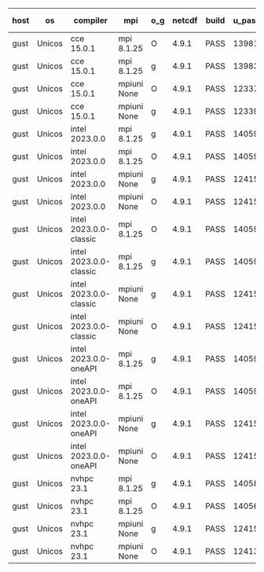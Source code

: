 

| host     | os       | compiler                              | mpi                      | o_g        | netcdf        | build       | u_pass          | u_fail          | s_pass            | s_fail            | e_pass             | e_fail             | nuopc_pass       | nuopc_fail       | artifacts link          |
|----------|----------|---------------------------------------|--------------------------|------------|---------------|-------------|-----------------|-----------------|-------------------|-------------------|--------------------|--------------------|------------------|------------------|-------------------------|
| gust | Unicos | cce 15.0.1 | mpi 8.1.25  | O | 4.9.1  | PASS | 13981 | 78 | 49 | 0 | 81 | 0 | 52 | 1 | <a href="https://github.com/esmf-org/esmf-test-artifacts/tree/377bdf28747a3ea0ef2ecd0e407f6c4138ba174e/fix_nvhpc_shared/cce/15.0.1/O/mpi/8.1.25" target="_blank">377bdf2</a> | 
| gust | Unicos | cce 15.0.1 | mpi 8.1.25  | g | 4.9.1  | PASS | 13983 | 76 | 49 | 0 | 81 | 0 | 52 | 1 | <a href="https://github.com/esmf-org/esmf-test-artifacts/tree/aa371a223e6962f8ddc173458240a5a9bfe0aa38/fix_nvhpc_shared/cce/15.0.1/g/mpi/8.1.25" target="_blank">aa371a2</a> | 
| gust | Unicos | cce 15.0.1 | mpiuni None  | O | 4.9.1  | PASS | 12337 | 78 | 8 | 0 | 44 | 0 | None | None | <a href="https://github.com/esmf-org/esmf-test-artifacts/tree/af72e15b8005a2fcbb3583d22072982406590b28/fix_nvhpc_shared/cce/15.0.1/O/mpiuni/None" target="_blank">af72e15</a> | 
| gust | Unicos | cce 15.0.1 | mpiuni None  | g | 4.9.1  | PASS | 12339 | 76 | 8 | 0 | 44 | 0 | None | None | <a href="https://github.com/esmf-org/esmf-test-artifacts/tree/81238d808d172492691168470dce6b5adc79a740/fix_nvhpc_shared/cce/15.0.1/g/mpiuni/None" target="_blank">81238d8</a> | 
| gust | Unicos | intel 2023.0.0 | mpi 8.1.25  | g | 4.9.1  | PASS | 14059 | 0 | 49 | 0 | 81 | 0 | 53 | 0 | <a href="https://github.com/esmf-org/esmf-test-artifacts/tree/71631b0d2073ab920d0bec11e389dd08e4f2c3fa/fix_nvhpc_shared/intel/2023.0.0/g/mpi/8.1.25" target="_blank">71631b0</a> | 
| gust | Unicos | intel 2023.0.0 | mpi 8.1.25  | O | 4.9.1  | PASS | 14059 | 0 | 49 | 0 | 81 | 0 | 53 | 0 | <a href="https://github.com/esmf-org/esmf-test-artifacts/tree/d275a621e482301b847246f22664384aff90f014/fix_nvhpc_shared/intel/2023.0.0/O/mpi/8.1.25" target="_blank">d275a62</a> | 
| gust | Unicos | intel 2023.0.0 | mpiuni None  | g | 4.9.1  | PASS | 12415 | 0 | 8 | 0 | 44 | 0 | None | None | <a href="https://github.com/esmf-org/esmf-test-artifacts/tree/15da4a5c5fea8025fe99f99760bf15c1dd8f27b5/fix_nvhpc_shared/intel/2023.0.0/g/mpiuni/None" target="_blank">15da4a5</a> | 
| gust | Unicos | intel 2023.0.0 | mpiuni None  | O | 4.9.1  | PASS | 12415 | 0 | 8 | 0 | 44 | 0 | None | None | <a href="https://github.com/esmf-org/esmf-test-artifacts/tree/3a876bd1d79c92a736e27d31ec7b1d5ee8091cc4/fix_nvhpc_shared/intel/2023.0.0/O/mpiuni/None" target="_blank">3a876bd</a> | 
| gust | Unicos | intel 2023.0.0-classic | mpi 8.1.25  | O | 4.9.1  | PASS | 14059 | 0 | 49 | 0 | 81 | 0 | 53 | 0 | <a href="https://github.com/esmf-org/esmf-test-artifacts/tree/283eb1f99cc2e3faf91f226ce0f2327455a7b717/fix_nvhpc_shared/intel/2023.0.0-classic/O/mpi/8.1.25" target="_blank">283eb1f</a> | 
| gust | Unicos | intel 2023.0.0-classic | mpi 8.1.25  | g | 4.9.1  | PASS | 14059 | 0 | 49 | 0 | 81 | 0 | 53 | 0 | <a href="https://github.com/esmf-org/esmf-test-artifacts/tree/f8b80d6f2511425e9a993968d7aabac3becd1a7c/fix_nvhpc_shared/intel/2023.0.0-classic/g/mpi/8.1.25" target="_blank">f8b80d6</a> | 
| gust | Unicos | intel 2023.0.0-classic | mpiuni None  | g | 4.9.1  | PASS | 12415 | 0 | 8 | 0 | 44 | 0 | None | None | <a href="https://github.com/esmf-org/esmf-test-artifacts/tree/198d56b2008f70948760cd1871a97020802a510f/fix_nvhpc_shared/intel/2023.0.0-classic/g/mpiuni/None" target="_blank">198d56b</a> | 
| gust | Unicos | intel 2023.0.0-classic | mpiuni None  | O | 4.9.1  | PASS | 12415 | 0 | 8 | 0 | 44 | 0 | None | None | <a href="https://github.com/esmf-org/esmf-test-artifacts/tree/17c0198bf99abfc7affbed487d684529c25276bc/fix_nvhpc_shared/intel/2023.0.0-classic/O/mpiuni/None" target="_blank">17c0198</a> | 
| gust | Unicos | intel 2023.0.0-oneAPI | mpi 8.1.25  | g | 4.9.1  | PASS | 14059 | 0 | 49 | 0 | 81 | 0 | 52 | 1 | <a href="https://github.com/esmf-org/esmf-test-artifacts/tree/52012ade974f3472cbe7c43d7b4d020bc43a779d/fix_nvhpc_shared/intel/2023.0.0-oneAPI/g/mpi/8.1.25" target="_blank">52012ad</a> | 
| gust | Unicos | intel 2023.0.0-oneAPI | mpi 8.1.25  | O | 4.9.1  | PASS | 14059 | 0 | 48 | 1 | 81 | 0 | 43 | 10 | <a href="https://github.com/esmf-org/esmf-test-artifacts/tree/fbfc546b5ee5966b401e7ddd57fcb491fb5e71e1/fix_nvhpc_shared/intel/2023.0.0-oneAPI/O/mpi/8.1.25" target="_blank">fbfc546</a> | 
| gust | Unicos | intel 2023.0.0-oneAPI | mpiuni None  | g | 4.9.1  | PASS | 12415 | 0 | 8 | 0 | 44 | 0 | None | None | <a href="https://github.com/esmf-org/esmf-test-artifacts/tree/a896bbfd688b9b3f3be2e948c860ed71381d74a0/fix_nvhpc_shared/intel/2023.0.0-oneAPI/g/mpiuni/None" target="_blank">a896bbf</a> | 
| gust | Unicos | intel 2023.0.0-oneAPI | mpiuni None  | O | 4.9.1  | PASS | 12415 | 0 | 8 | 0 | 44 | 0 | None | None | <a href="https://github.com/esmf-org/esmf-test-artifacts/tree/54de644510066b19d5330ee8237068a329000390/fix_nvhpc_shared/intel/2023.0.0-oneAPI/O/mpiuni/None" target="_blank">54de644</a> | 
| gust | Unicos | nvhpc 23.1 | mpi 8.1.25  | g | 4.9.1  | PASS | 14058 | 1 | 49 | 0 | 81 | 0 | 45 | 8 | <a href="https://github.com/esmf-org/esmf-test-artifacts/tree/6810d5f907a8fb44f2ab081a2e841392424de4f4/fix_nvhpc_shared/nvhpc/23.1/g/mpi/8.1.25" target="_blank">6810d5f</a> | 
| gust | Unicos | nvhpc 23.1 | mpi 8.1.25  | O | 4.9.1  | PASS | 14056 | 3 | 49 | 0 | 81 | 0 | 45 | 8 | <a href="https://github.com/esmf-org/esmf-test-artifacts/tree/89d6f091ef51ef3dc21027e099df46e604e15ddb/fix_nvhpc_shared/nvhpc/23.1/O/mpi/8.1.25" target="_blank">89d6f09</a> | 
| gust | Unicos | nvhpc 23.1 | mpiuni None  | g | 4.9.1  | PASS | 12415 | 0 | 8 | 0 | 44 | 0 | None | None | <a href="https://github.com/esmf-org/esmf-test-artifacts/tree/8e697207280840895d3c7909db394644116687c4/fix_nvhpc_shared/nvhpc/23.1/g/mpiuni/None" target="_blank">8e69720</a> | 
| gust | Unicos | nvhpc 23.1 | mpiuni None  | O | 4.9.1  | PASS | 12413 | 2 | 8 | 0 | 44 | 0 | None | None | <a href="https://github.com/esmf-org/esmf-test-artifacts/tree/493f3159c3ce22aac35522def8e3503b67613497/fix_nvhpc_shared/nvhpc/23.1/O/mpiuni/None" target="_blank">493f315</a> | 
